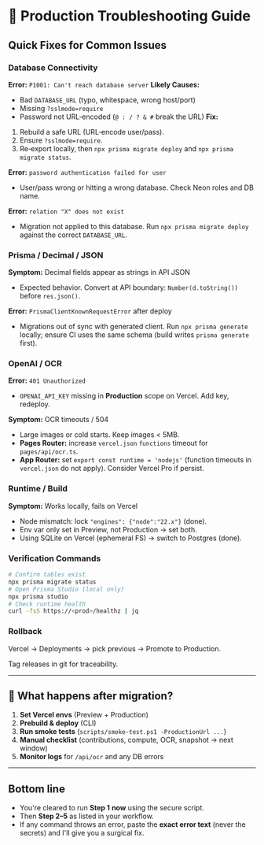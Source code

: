 # 🚨 Production Troubleshooting Guide

## Quick Fixes for Common Issues

### Database Connectivity
**Error:** `P1001: Can't reach database server`
**Likely Causes:**
- Bad `DATABASE_URL` (typo, whitespace, wrong host/port)
- Missing `?sslmode=require`
- Password not URL‑encoded (`@ : / ? & #` break the URL)
**Fix:**
1) Rebuild a safe URL (URL‑encode user/pass).
2) Ensure `?sslmode=require`.
3) Re‑export locally, then `npx prisma migrate deploy` and `npx prisma migrate status`.

**Error:** `password authentication failed for user`
- User/pass wrong or hitting a wrong database. Check Neon roles and DB name.

**Error:** `relation "X" does not exist`
- Migration not applied to this database. Run `npx prisma migrate deploy` against the correct `DATABASE_URL`.

### Prisma / Decimal / JSON
**Symptom:** Decimal fields appear as strings in API JSON
- Expected behavior. Convert at API boundary: `Number(d.toString())` before `res.json()`.

**Error:** `PrismaClientKnownRequestError` after deploy
- Migrations out of sync with generated client. Run `npx prisma generate` locally; ensure CI uses the same schema (build writes `prisma generate` first).

### OpenAI / OCR
**Error:** `401 Unauthorized`
- `OPENAI_API_KEY` missing in **Production** scope on Vercel. Add key, redeploy.

**Symptom:** OCR timeouts / 504
- Large images or cold starts. Keep images < 5MB.
- **Pages Router:** increase `vercel.json` `functions` timeout for `pages/api/ocr.ts`.
- **App Router:** set `export const runtime = 'nodejs'` (function timeouts in `vercel.json` do not apply). Consider Vercel Pro if persist.

### Runtime / Build
**Symptom:** Works locally, fails on Vercel
- Node mismatch: lock `"engines": {"node":"22.x"}` (done).
- Env var only set in Preview, not Production → set both.
- Using SQLite on Vercel (ephemeral FS) → switch to Postgres (done).

### Verification Commands
```bash
# Confirm tables exist
npx prisma migrate status
# Open Prisma Studio (local only)
npx prisma studio
# Check runtime health
curl -fsS https://<prod>/healthz | jq
```

### Rollback
Vercel → Deployments → pick previous → Promote to Production.

Tag releases in git for traceability.

---

## 🔭 What happens after migration?

1) **Set Vercel envs** (Preview + Production)
2) **Prebuild & deploy** (CLI)
3) **Run smoke tests** (`scripts/smoke-test.ps1 -ProductionUrl ...`)
4) **Manual checklist** (contributions, compute, OCR, snapshot → next window)
5) **Monitor logs** for `/api/ocr` and any DB errors

---

## Bottom line

- You're cleared to run **Step 1** **now** using the secure script.
- Then **Step 2–5** as listed in your workflow.
- If any command throws an error, paste the **exact error text** (never the secrets) and I'll give you a surgical fix.